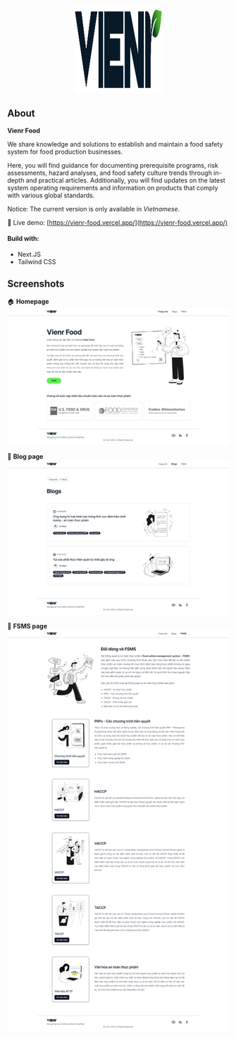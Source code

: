 <p align="center">
<img src="/documentation_images/logo_vienr_lightMode.svg" alt="vienrfood-logo" 
width="200" height="200">
</p>

## About

**Vienr Food**

We share knowledge and solutions to establish and maintain a food safety system for food production businesses.

Here, you will find guidance for documenting prerequisite programs, risk assessments, hazard analyses, and food safety culture trends through in-depth and practical articles. Additionally, you will find updates on the latest system operating requirements and information on products that comply with various global standards.

Notice: The current version is only available in *Vietnamese*.

🚀 Live demo: [https://vienr-food.vercel.app/](https://vienr-food.vercel.app/)

#### Build with:

- Next.JS
- Tailwind CSS

## Screenshots

🏠 **Homepage**
![vienrfood-homepage](/documentation_images/vienr-food-homepage.png)

📃 **Blog page**
![vienrfood-homepage](/documentation_images/vienr-food-blogpage.png)

📃 **FSMS page**
![vienrfood-homepage](/documentation_images/vienr-food-fsmspage.png)
